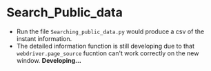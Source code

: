 # Search_Public_data
- Run the file `Searching_public_data.py` would produce a csv of the instant information.
- The detailed information function is still developing due to that `webdriver.page_source` fucntion can't work correctly on the new window.
**Developing...**

